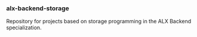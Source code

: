 ### alx-backend-storage
 Repository for projects based on storage programming in the ALX Backend specialization.
